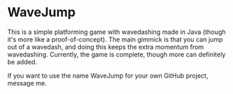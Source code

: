 # WaveJump

This is a simple platforming game with wavedashing made in Java (though it's more like a proof-of-concept). The main gimmick is that you can jump out of a wavedash, and doing this keeps the extra momentum from wavedashing. Currently, the game is complete, though more can definitely be added.

If you want to use the name WaveJump for your own GitHub project, message me.
